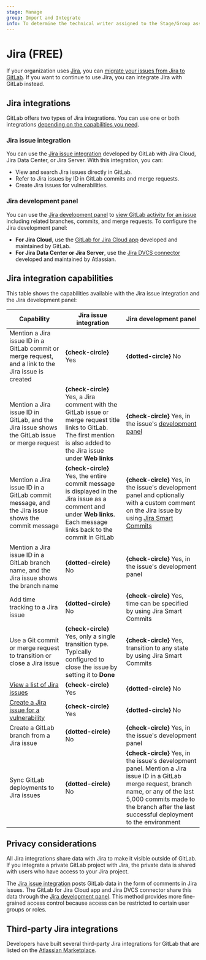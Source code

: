 ```yaml
---
stage: Manage
group: Import and Integrate
info: To determine the technical writer assigned to the Stage/Group associated with this page, see https://about.gitlab.com/handbook/product/ux/technical-writing/#assignments
---
```


# Jira **(FREE)**

If your organization uses [Jira](https://www.atlassian.com/software/jira),
you can [migrate your issues from Jira to GitLab](../../user/project/import/jira.md).
If you want to continue to use Jira, you can integrate Jira with GitLab instead.

## Jira integrations

GitLab offers two types of Jira integrations. You can use one or both integrations
[depending on the capabilities you need](#jira-integration-capabilities).

### Jira issue integration

You can use the [Jira issue integration](configure.md) developed by GitLab with Jira Cloud, Jira Data Center, or Jira Server. With this integration, you can:

- View and search Jira issues directly in GitLab.
- Refer to Jira issues by ID in GitLab commits and merge requests.
- Create Jira issues for vulnerabilities.

### Jira development panel

You can use the [Jira development panel](development_panel.md) to [view GitLab activity for an issue](https://support.atlassian.com/jira-software-cloud/docs/view-development-information-for-an-issue/)
including related branches, commits, and merge requests. To configure the Jira development panel:

- **For Jira Cloud**, use the [GitLab for Jira Cloud app](connect-app.md) developed and maintained by GitLab.
- **For Jira Data Center or Jira Server**, use the [Jira DVCS connector](dvcs/index.md) developed and maintained by Atlassian.

## Jira integration capabilities

This table shows the capabilities available with the Jira issue integration and the Jira development panel:

| Capability | Jira issue integration | Jira development panel |
|-|-|-|
| Mention a Jira issue ID in a GitLab commit or merge request, and a link to the Jira issue is created | **{check-circle}** Yes | **{dotted-circle}** No |
| Mention a Jira issue ID in GitLab, and the Jira issue shows the GitLab issue or merge request | **{check-circle}** Yes, a Jira comment with the GitLab issue or merge request title links to GitLab. The first mention is also added to the Jira issue under **Web links** | **{check-circle}** Yes, in the issue's [development panel](https://support.atlassian.com/jira-software-cloud/docs/view-development-information-for-an-issue/) |
| Mention a Jira issue ID in a GitLab commit message, and the Jira issue shows the commit message | **{check-circle}** Yes, the entire commit message is displayed in the Jira issue as a comment and under **Web links**. Each message links back to the commit in GitLab | **{check-circle}** Yes, in the issue's development panel and optionally with a custom comment on the Jira issue by using [Jira Smart Commits](https://confluence.atlassian.com/fisheye/using-smart-commits-960155400.html) |
| Mention a Jira issue ID in a GitLab branch name, and the Jira issue shows the branch name | **{dotted-circle}** No | **{check-circle}** Yes, in the issue's development panel |
| Add time tracking to a Jira issue | **{dotted-circle}** No | **{check-circle}** Yes, time can be specified by using Jira Smart Commits |
| Use a Git commit or merge request to transition or close a Jira issue |**{check-circle}** Yes, only a single transition type. Typically configured to close the issue by setting it to **Done** | **{check-circle}** Yes, transition to any state by using Jira Smart Commits |
| [View a list of Jira issues](issues.md#view-jira-issues) | **{check-circle}** Yes | **{dotted-circle}** No |
| [Create a Jira issue for a vulnerability](../../user/application_security/vulnerabilities/index.md#create-a-jira-issue-for-a-vulnerability) | **{check-circle}** Yes | **{dotted-circle}** No |
| Create a GitLab branch from a Jira issue | **{dotted-circle}** No | **{check-circle}** Yes, in the issue's development panel |
| Sync GitLab deployments to Jira issues | **{dotted-circle}** No | **{check-circle}** Yes, in the issue's development panel. Mention a Jira issue ID in a GitLab merge request, branch name, or any of the last 5,000 commits made to the branch after the last successful deployment to the environment |

## Privacy considerations

All Jira integrations share data with Jira to make it visible outside of GitLab.
If you integrate a private GitLab project with Jira, the private data is
shared with users who have access to your Jira project.

The [Jira issue integration](configure.md) posts GitLab data in the form of comments in Jira issues.
The GitLab for Jira Cloud app and Jira DVCS connector share this data through the [Jira development panel](development_panel.md).
This method provides more fine-grained access control because access can be restricted to certain user groups or roles.

## Third-party Jira integrations

Developers have built several third-party Jira integrations for GitLab that are
listed on the [Atlassian Marketplace](https://marketplace.atlassian.com/search?product=jira&query=gitlab).
